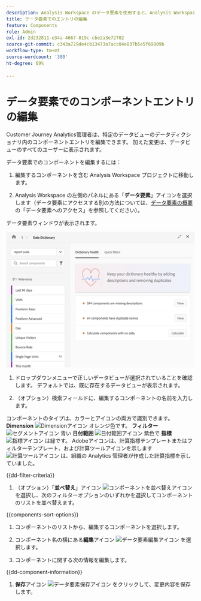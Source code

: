 ```yaml
---
description: Analysis Workspace のデータ要素を使用すると、Analysis Workspace の様々なコンポーネント（使用目的、承認済み、重複など）をカタログ化して追跡できます。
title: データ要素でのエントリの編集
feature: Components
role: Admin
exl-id: 2d232811-e34a-4667-819c-cbe2a3e72702
source-git-commit: c343a729de4cb13473a7acc04e837b5e5f69809b
workflow-type: tm+mt
source-wordcount: '380'
ht-degree: 69%

---
```


# データ要素でのコンポーネントエントリの編集

Customer Journey Analytics管理者は、特定のデータビューのデータディクショナリ内のコンポーネントエントリを編集できます。 加えた変更は、データビューのすべてのユーザーに表示されます。

データ要素でのコンポーネントを編集するには：

1. 編集するコンポーネントを含む Analysis Workspace プロジェクトに移動します。

1. Analysis Workspace の左側のパネルにある「**データ要素**」アイコンを選択します（データ要素にアクセスする別の方法については、[データ要素の概要](/help/components/data-dictionary/data-dictionary-overview.md)の「データ要素へのアクセス」を参照してください）。

データ要素ウィンドウが表示されます。

![辞書の正常性を示すデータ辞書管理者の表示](assets/data-dictionary-admin.png)

1. ドロップダウンメニューで正しいデータビューが選択されていることを確認します。 デフォルトでは、既に存在するデータビューが表示されます。

1. （オプション）検索フィールドに、編集するコンポーネントの名前を入力します。

コンポーネントのタイプは、カラーとアイコンの両方で識別できます。**Dimension** ![Dimensionアイコン](https://spectrum.adobe.com/static/icons/workflow_18/Smock_Data_18_N.svg) オレンジ色です。 **フィルター** ![セグメントアイコン](https://spectrum.adobe.com/static/icons/workflow_18/Smock_Segmentation_18_N.svg) 青い **日付範囲** ![日付範囲アイコン](https://spectrum.adobe.com/static/icons/workflow_18/Smock_Calendar_18_N.svg) 紫色で **指標** ![指標アイコン](https://spectrum.adobe.com/static/icons/workflow_18/Smock_Event_18_N.svg) は緑です。 Adobeアイコンは、計算指標テンプレートまたはフィルターテンプレート、および計算ツールアイコンを示します ![計算ツールアイコン](https://spectrum.adobe.com/static/icons/workflow_18/Smock_Calculator_18_N.svg) は、組織の Analytics 管理者が作成した計算指標を示していました。

{{dd-filter-criteria}}

1. （オプション）「**並べ替え**」アイコン ![コンポーネントを並べ替えアイコン](https://spectrum.adobe.com/static/icons/workflow_18/Smock_SortOrderDown_18_N.svg) を選択し、次のフィルターオプションのいずれかを選択してコンポーネントのリストを並べ替えます。

{{components-sort-options}}

1. コンポーネントのリストから、編集するコンポーネントを選択します。

1. コンポーネント名の横にある&#x200B;**編集**&#x200B;アイコン ![データ要素編集アイコン](https://spectrum.adobe.com/static/icons/workflow_18/Smock_Edit_18_N.svg) を選択します。

1. コンポーネントに関する次の情報を編集します。

{{dd-component-information}}

1. **保存**&#x200B;アイコン ![データ要素保存アイコン](https://spectrum.adobe.com/static/icons/workflow_18/Smock_SaveFloppy_18_N.svg) をクリックして、変更内容を保存します。
